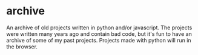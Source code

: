 # archive
An archive of old projects written in python and/or javascript. The projects were written many years ago and contain bad code, but it's fun to have an archive of some of my past projects. Projects made with python will run in the browser.
